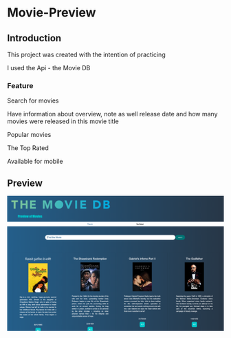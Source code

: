 # Movie-Preview

## Introduction

This project was created with the intention of practicing

I used the Api - the Movie DB 


### Feature


Search for movies

Have information about overview, note as well release date and how many movies were released in this movie title

Popular movies

The Top Rated

Available for mobile


## Preview
![flwochart](./image/preview.png)
